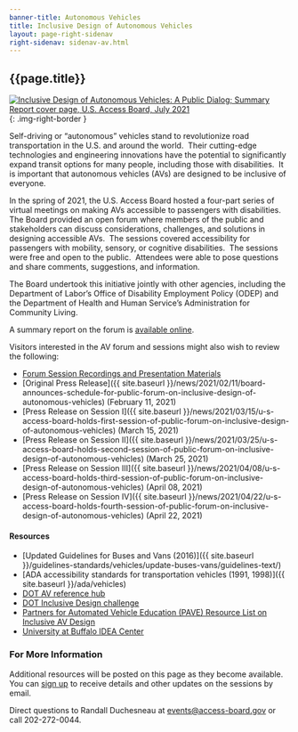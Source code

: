 ```yaml
---
banner-title: Autonomous Vehicles
title: Inclusive Design of Autonomous Vehicles
layout: page-right-sidenav
right-sidenav: sidenav-av.html
---
```


## {{page.title}}

[![Inclusive Design of Autonomous Vehicles: A Public Dialog; Summary Report cover page, U.S. Access Board, July 2021](./images/av-report-cvr.jpg "link to report")](./report.html){: .img-right-border }

Self-driving or “autonomous” vehicles stand to revolutionize road transportation in the U.S. and around the world.&nbsp;
Their cutting-edge technologies and engineering innovations have the potential to significantly expand transit options for many people, including those with disabilities.&nbsp;
It is important that autonomous vehicles (AVs) are designed to be inclusive of everyone.   

In the spring of 2021, the U.S. Access Board hosted a four-part series of virtual meetings on making AVs accessible to passengers with disabilities.&nbsp;
The Board provided an open forum where members of the public and stakeholders can discuss considerations, challenges, and solutions in designing accessible AVs.&nbsp;
The sessions covered accessibility for passengers with mobility, sensory, or cognitive disabilities.&nbsp;
The sessions were free and open to the public.&nbsp;
Attendees were able to pose questions and share comments, suggestions, and information. 

The Board undertook this initiative jointly with other agencies, including the Department of Labor’s Office of Disability Employment Policy (ODEP) and the Department of Health and Human Service’s Administration for Community Living. 

A summary report on the forum is [available online](./report.html).

Visitors interested in the AV forum and sessions might also wish to review the following:

* [Forum Session Recordings and Presentation Materials](forums.html)
* [Original Press Release]({{ site.baseurl }}/news/2021/02/11/board-announces-schedule-for-public-forum-on-inclusive-design-of-autonomous-vehicles) (February 11, 2021)
* [Press Release on Session I]({{ site.baseurl }}/news/2021/03/15/u-s-access-board-holds-first-session-of-public-forum-on-inclusive-design-of-autonomous-vehicles) (March 15, 2021)
* [Press Release on Session II]({{ site.baseurl }}/news/2021/03/25/u-s-access-board-holds-second-session-of-public-forum-on-inclusive-design-of-autonomous-vehicles) (March 25, 2021)
* [Press Release on Session III]({{ site.baseurl }}/news/2021/04/08/u-s-access-board-holds-third-session-of-public-forum-on-inclusive-design-of-autonomous-vehicles) (April 08, 2021)
* [Press Release on Session IV]({{ site.baseurl }}/news/2021/04/22/u-s-access-board-holds-fourth-session-of-public-forum-on-inclusive-design-of-autonomous-vehicles) (April 22, 2021)

#### Resources

* [Updated Guidelines for Buses and Vans (2016)]({{ site.baseurl }}/guidelines-standards/vehicles/update-buses-vans/guidelines-text/)
* [ADA accessibility standards for transportation vehicles (1991, 1998)]({{ site.baseurl }}/ada/vehicles)
* [DOT AV reference hub](http://www.transportation.gov/AV/hub)
* [DOT Inclusive Design challenge](http://www.transportation.gov/AV/hub)
* [Partners for Automated Vehicle Education (PAVE) Resource List on Inclusive AV Design](https://pavecampaign.org/avs-for-all-inspiring-solutions-for-accessible-design-additional-resources)
* [University at Buffalo IDEA Center](http://idea.ap.buffalo.edu)

### For More Information 

Additional resources will be posted on this page as they become available. You can [sign up](https://public.govdelivery.com/accounts/USACCESS/subscriber/new?topic_id=USACCESS_13) to receive details and other updates on the sessions by email.   

Direct questions to Randall Duchesneau at <events@access-board.gov> or call 202-272-0044.
